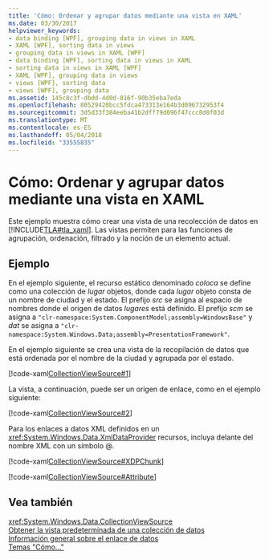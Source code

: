 ```yaml
---
title: 'Cómo: Ordenar y agrupar datos mediante una vista en XAML'
ms.date: 03/30/2017
helpviewer_keywords:
- data binding [WPF], grouping data in views in XAML
- XAML [WPF], sorting data in views
- grouping data in views in XAML [WPF]
- data binding [WPF], sorting data in views in XAML
- sorting data in views in XAML [WPF]
- XAML [WPF], grouping data in views
- views [WPF], sorting data
- views [WPF], grouping data
ms.assetid: 145c8c3f-dbdd-4d0d-816f-90b35eba7eda
ms.openlocfilehash: 80529420bcc5fdca473313e164b3d096732953f4
ms.sourcegitcommit: 3d5d33f384eeba41b2dff79d096f47ccc8d8f03d
ms.translationtype: MT
ms.contentlocale: es-ES
ms.lasthandoff: 05/04/2018
ms.locfileid: "33555835"
---
```

# <a name="how-to-sort-and-group-data-using-a-view-in-xaml"></a>Cómo: Ordenar y agrupar datos mediante una vista en XAML
Este ejemplo muestra cómo crear una vista de una recolección de datos en [!INCLUDE[TLA#tla_xaml](../../../../includes/tlasharptla-xaml-md.md)]. Las vistas permiten para las funciones de agrupación, ordenación, filtrado y la noción de un elemento actual.  
  
## <a name="example"></a>Ejemplo  
 En el ejemplo siguiente, el recurso estático denominado *coloca* se define como una colección de *lugar* objetos, donde cada *lugar* objeto consta de un nombre de ciudad y el estado. El prefijo *src* se asigna al espacio de nombres donde el origen de datos *lugares* está definido. El prefijo *scm* se asigna a `"clr-namespace:System.ComponentModel;assembly=WindowsBase"` y *dat* se asigna a `"clr-namespace:System.Windows.Data;assembly=PresentationFramework"`.  
  
 En el ejemplo siguiente se crea una vista de la recopilación de datos que está ordenada por el nombre de la ciudad y agrupada por el estado.  
  
 [!code-xaml[CollectionViewSource#1](../../../../samples/snippets/csharp/VS_Snippets_Wpf/CollectionViewSource/CS/window1.xaml#1)]  
  
 La vista, a continuación, puede ser un origen de enlace, como en el ejemplo siguiente:  
  
 [!code-xaml[CollectionViewSource#2](../../../../samples/snippets/csharp/VS_Snippets_Wpf/CollectionViewSource/CS/window1.xaml#2)]  
  
 Para los enlaces a datos XML definidos en un <xref:System.Windows.Data.XmlDataProvider> recursos, incluya delante del nombre XML con un símbolo @.  
  
 [!code-xaml[CollectionViewSource#XDPChunk](../../../../samples/snippets/csharp/VS_Snippets_Wpf/CollectionViewSource/CS/window1.xaml#xdpchunk)]  
  
 [!code-xaml[CollectionViewSource#Attribute](../../../../samples/snippets/csharp/VS_Snippets_Wpf/CollectionViewSource/CS/window1.xaml#attribute)]  
  
## <a name="see-also"></a>Vea también  
 <xref:System.Windows.Data.CollectionViewSource>  
 [Obtener la vista predeterminada de una colección de datos](../../../../docs/framework/wpf/data/how-to-get-the-default-view-of-a-data-collection.md)  
 [Información general sobre el enlace de datos](../../../../docs/framework/wpf/data/data-binding-overview.md)  
 [Temas "Cómo..."](../../../../docs/framework/wpf/data/data-binding-how-to-topics.md)

